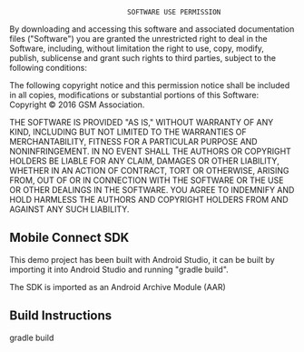                                  SOFTWARE USE PERMISSION

By downloading and accessing this software and associated documentation files ("Software") you are granted the
unrestricted right to deal in the Software, including, without limitation the right to use, copy, modify, publish,
sublicense and grant such rights to third parties, subject to the following conditions:

The following copyright notice and this permission notice shall be included in all copies, modifications or
substantial portions of this Software: Copyright © 2016 GSM Association.

THE SOFTWARE IS PROVIDED "AS IS," WITHOUT WARRANTY OF ANY KIND, INCLUDING BUT NOT LIMITED TO THE WARRANTIES OF
MERCHANTABILITY, FITNESS FOR A PARTICULAR PURPOSE AND NONINFRINGEMENT. IN NO EVENT SHALL THE AUTHORS OR COPYRIGHT
HOLDERS BE LIABLE FOR ANY CLAIM, DAMAGES OR OTHER LIABILITY, WHETHER IN AN ACTION OF CONTRACT, TORT OR OTHERWISE,
ARISING FROM, OUT OF OR IN CONNECTION WITH THE SOFTWARE OR THE USE OR OTHER DEALINGS IN THE SOFTWARE. YOU
AGREE TO INDEMNIFY AND HOLD HARMLESS THE AUTHORS AND COPYRIGHT HOLDERS FROM AND AGAINST ANY SUCH LIABILITY.


Mobile Connect SDK
------------------
This demo project has been built with Android Studio, it can be built by importing it into Android Studio and
running "gradle build".

The SDK is imported as an Android Archive Module (AAR)


Build Instructions
------------------

gradle build
